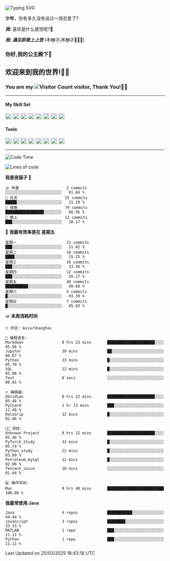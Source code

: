 <!-- **wql521/wql521** is a ✨ _special_ ✨ repository because its `README.md` (this file) appears on your GitHub profile. -->


![Typing SVG](https://readme-typing-svg.demolab.com?font=Fira+Code&weight=700&size=31&pause=1000&width=500&height=55&lines=Hi+there%2C+I%E2%80%98m+%E5%B0%98%E4%B8%96%E7%83%9F%E9%9B%A8%E5%AE%A2+!+%F0%9F%AB%B6%F0%9F%8F%BB;%E4%BD%A0%E5%A5%BD%2C+%E6%88%91%E6%98%AF+%E5%B0%98%E4%B8%96%E7%83%9F%E9%9B%A8%E5%AE%A2+!+%F0%9F%AB%B6%F0%9F%8F%BB)

  **少年**，你有多久没有谈过一场恋爱了?
    
  ***我:*** 喜欢是什么感觉呢?🤔
 
  ***我:*** ***遇见即是上上签*** (~~不想了,不想了~~🤦🏻‍♂️)
  ### 你好,我的公主殿下👑
## **欢迎来到我的世界!🥳🥳**

### You are my ![Visitor Count](https://profile-counter.glitch.me/wql521/count.svg) visitor, Thank You!🎉🎉
---

#### My Skill Set
<!-- languages:start -->
<!-- prettier-ignore-start -->
<!-- markdownlint-disable -->
<code><img height="20" src="http://simpleicons.p2hp.com/icons/java.svg" alt="java" /></code>
<code><img height="20" src="https://cdn.simpleicons.org/swift" alt="swift" /></code>
<code><img height="20" src="https://cdn.simpleicons.org/cplusplus" alt="cplusplus" /></code>
<code><img height="20" src="https://cdn.simpleicons.org/python" alt="python" /></code>
<code><img height="20" src="https://cdn.simpleicons.org/mysql" alt="mysql" /></code>
<code><img height="20" src="https://cdn.simpleicons.org/javascript" alt="javascript" /></code>
<code><img height="20" src="https://cdn.simpleicons.org/css3" alt="css3" /></code>
<code><img height="20" src="https://cdn.simpleicons.org/html5" alt="html5" /></code>
<!-- markdownlint-restore -->
<!-- prettier-ignore-end -->

<!-- languages:end -->

#### Tools

<!-- tools:start -->
<!-- prettier-ignore-start -->
<!-- markdownlint-disable -->
<code><img height="20" src="https://cdn.simpleicons.org/intellijidea" alt="intellijidea" /></code>
<code><img height="20" src="https://cdn.simpleicons.org/xcode" alt="xcode" /></code>
<code><img height="20" src="https://cdn.simpleicons.org/pycharm" alt="pycharm" /></code>
<code><img height="20" src="https://cdn.simpleicons.org/latex" alt="latex" /></code>
<code><img height="20" src="https://cdn.simpleicons.org/androidstudio" alt="androidstudio" /></code>
<code><img height="20" src="https://cdn.simpleicons.org/vuedotjs" alt="vuedotjs" /></code>
<code><img height="20" src="https://cdn.simpleicons.org/macos" alt="macos" /></code>
<code><img height="20" src="https://cdn.simpleicons.org/git" alt="git" /></code>
<!-- markdownlint-restore -->
<!-- prettier-ignore-end -->

<!-- tools:end -->

___



<!--START_SECTION:waka-->
![Code Time](http://img.shields.io/badge/Code%20Time-112%20hrs%2041%20mins-blue)

![Lines of code](https://img.shields.io/badge/%E4%BB%8E%E3%80%8CHello%20World%E3%80%8D%E8%B5%B7%E6%88%91%E5%B7%B2%E7%BB%8F%E5%86%99%E4%BA%86-10.5%20thousand%20%E8%A1%8C%E4%BB%A3%E7%A0%81-blue)

**我是夜猫子 🦉** 

```text
🌞 早晨                     2 commits           ░░░░░░░░░░░░░░░░░░░░░░░░░   01.69 % 
🌆 白天                     25 commits          █████░░░░░░░░░░░░░░░░░░░░   21.19 % 
🌃 傍晚                     79 commits          █████████████████░░░░░░░░   66.95 % 
🌙 晚上                     12 commits          ███░░░░░░░░░░░░░░░░░░░░░░   10.17 % 
```
📅 **我最有效率是在 星期五** 

```text
星期一                      13 commits          ███░░░░░░░░░░░░░░░░░░░░░░   11.02 % 
星期二                      18 commits          ████░░░░░░░░░░░░░░░░░░░░░   15.25 % 
星期三                      16 commits          ███░░░░░░░░░░░░░░░░░░░░░░   13.56 % 
星期四                      12 commits          ███░░░░░░░░░░░░░░░░░░░░░░   10.17 % 
星期五                      48 commits          ██████████░░░░░░░░░░░░░░░   40.68 % 
星期六                      4 commits           █░░░░░░░░░░░░░░░░░░░░░░░░   03.39 % 
星期日                      7 commits           █░░░░░░░░░░░░░░░░░░░░░░░░   05.93 % 
```


📊 **本周消耗时间** 

```text
🕑︎ 时区: Asia/Shanghai

💬 编程语言: 
Markdown                 8 hrs 23 mins       █████████████████████░░░░   85.56 % 
Jupyter                  39 mins             ██░░░░░░░░░░░░░░░░░░░░░░░   06.67 % 
Python                   33 mins             █░░░░░░░░░░░░░░░░░░░░░░░░   05.70 % 
SQL                      12 mins             █░░░░░░░░░░░░░░░░░░░░░░░░   02.06 % 
Text                     0 secs              ░░░░░░░░░░░░░░░░░░░░░░░░░   00.01 % 

🔥 编辑器: 
Obsidian                 8 hrs 22 mins       █████████████████████░░░░   85.46 % 
PyCharm                  1 hr 13 mins        ███░░░░░░░░░░░░░░░░░░░░░░   12.48 % 
DataGrip                 12 mins             █░░░░░░░░░░░░░░░░░░░░░░░░   02.06 % 

🐱‍💻 项目: 
Unknown Project          8 hrs 22 mins       █████████████████████░░░░   85.46 % 
PyTorch_Study            33 mins             █░░░░░░░░░░░░░░░░░░░░░░░░   05.74 % 
Python_study             22 mins             █░░░░░░░░░░░░░░░░░░░░░░░░   03.89 % 
Petroleum_mysql          12 mins             █░░░░░░░░░░░░░░░░░░░░░░░░   02.06 % 
Tencent_voice            10 mins             ░░░░░░░░░░░░░░░░░░░░░░░░░   01.84 % 

💻 操作系统: 
Mac                      9 hrs 48 mins       █████████████████████████   100.00 % 
```

**我最常使用 Java** 

```text
Java                     4 repos             ███████████░░░░░░░░░░░░░░   44.44 % 
JavaScript               3 repos             ████████░░░░░░░░░░░░░░░░░   33.33 % 
MATLAB                   1 repo              ███░░░░░░░░░░░░░░░░░░░░░░   11.11 % 
Python                   1 repo              ███░░░░░░░░░░░░░░░░░░░░░░   11.11 % 
```




 Last Updated on 25/03/2025 18:43:18 UTC
<!--END_SECTION:waka-->


